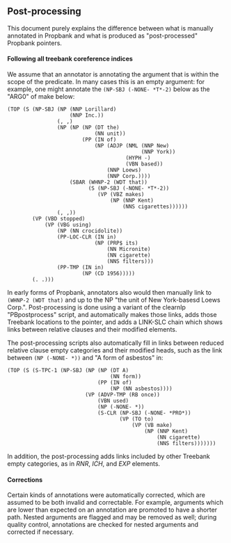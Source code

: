 ## Post-processing

This document purely explains the difference between what is manually annotated in Propbank and what is produced as "post-processed" Propbank pointers.


#### Following all treebank coreference indices

We assume that an annotator is annotating the argument that is within the scope of the predicate.  In many cases this is an empty argument: for example, one might annotate the ```(NP-SBJ (-NONE- *T*-2)``` 
below as the "ARG0" of make below:

```
(TOP (S (NP-SBJ (NP (NNP Lorillard)
                    (NNP Inc.))
                (, ,)
                (NP (NP (NP (DT the)
                            (NN unit))
                        (PP (IN of)
                            (NP (ADJP (NML (NNP New)
                                           (NNP York))
                                      (HYPH -)
                                      (VBN based))
                                (NNP Loews)
                                (NNP Corp.))))
                    (SBAR (WHNP-2 (WDT that))
                          (S (NP-SBJ (-NONE- *T*-2))
                             (VP (VBZ makes)
                                 (NP (NNP Kent)
                                     (NNS cigarettes))))))
                (, ,))
        (VP (VBD stopped)
            (VP (VBG using)
                (NP (NN crocidolite))
                (PP-LOC-CLR (IN in)
                            (NP (PRP$ its)
                                (NN Micronite)
                                (NN cigarette)
                                (NNS filters)))
                (PP-TMP (IN in)
                        (NP (CD 1956)))))
        (. .)))
```
In early forms of Propbank, annotators also would then manually link to ```(WHNP-2 (WDT that)``` and up to the NP "the unit of New York-basesd Loews Corp.".  Post-processing is done using a variant of the clearnlp "PBpostprocess"
script, and automatically makes those links, adds those Treebank locations to the pointer, and adds a LINK-SLC chain which shows links between relative clauses and their modified elements.  

The post-processing scripts also automatically fill in links between reduced relative clause empty categories and their modified heads, such as the link between ```(NP (-NONE- *))``` and "A form of asbestos" in:
```
(TOP (S (S-TPC-1 (NP-SBJ (NP (NP (DT A)
                                 (NN form))
                             (PP (IN of)
                                 (NP (NN asbestos))))
                         (VP (ADVP-TMP (RB once))
                             (VBN used)
                             (NP (-NONE- *))
                             (S-CLR (NP-SBJ (-NONE- *PRO*))
                                    (VP (TO to)
                                        (VP (VB make)
                                            (NP (NNP Kent)
                                                (NN cigarette)
                                                (NNS filters)))))))

```

In addition, the post-processing adds links included by other Treebank empty categories, as in *RNR*, *ICH*, and *EXP* elements.   



#### Corrections

Certain kinds of annotations were automatically corrected, which are assumed to be both invalid and correctable.  For example, arguments which are lower than expected on an annotation are promoted to 
have a shorter path.  Nested arguments are flagged and may be removed as well; during quality control, annotations are checked for nested arguments and corrected if necessary.


